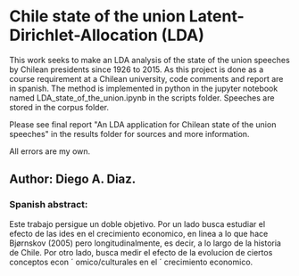 # Chile state of the union Latent-Dirichlet-Allocation (LDA)
 This work seeks to make an LDA analysis of the state of the union speeches by Chilean presidents since 1926 to 2015. As this project is done as a course requirement at a Chilean university, code comments and report are in spanish. The method is implemented in python in the jupyter notebook named LDA_state_of_the_union.ipynb in the scripts folder. Speeches are stored in the corpus folder. 
 
 Please see final report "An LDA application for Chilean state of the union speeches" in the results folder for sources and more information.
 
 All errors are my own.
 
 ## Author: Diego A. Diaz.
 
 ### Spanish abstract: 
 Este trabajo persigue un doble objetivo. Por un lado busca estudiar el efecto de las ides en el crecimiento economico, en linea a lo que hace Bjørnskov (2005) pero longitudinalmente, es decir, a lo largo de la historia de Chile. Por otro lado, busca medir el efecto de la evolucion de ciertos conceptos econ ´ omico/culturales en el ´
crecimiento economico.
